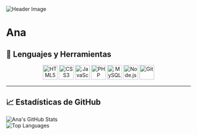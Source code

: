 ![Header Image]([https://example.com/header-image.png](https://64.media.tumblr.com/1ba2ec12ca9fee5359fc6299a842f635/d5cbf7ff18eaf222-da/s640x960/91859d222e2503d6b6230cdbdba203aa47aca478.gifv))

# Ana 


## 🚀 Lenguajes y Herramientas

<div align="center">
<img src="https://cdn.jsdelivr.net/npm/simple-icons@v5/icons/html5.svg" height="40" alt="HTML5" title="HTML5" />
<img src="https://cdn.jsdelivr.net/npm/simple-icons@v5/icons/css3.svg" height="40" alt="CSS3" title="CSS3" />
<img src="https://cdn.jsdelivr.net/npm/simple-icons@v5/icons/javascript.svg" height="40" alt="JavaScript" title="JavaScript" />
<img src="https://cdn.jsdelivr.net/npm/simple-icons@v5/icons/php.svg" height="40" alt="PHP" title="PHP" />
<img src="https://cdn.jsdelivr.net/npm/simple-icons@v5/icons/mysql.svg" height="40" alt="MySQL" title="MySQL" />
<img src="https://cdn.jsdelivr.net/npm/simple-icons@v5/icons/node-dot-js.svg" height="40" alt="Node.js" title="Node.js" />
<img src="https://cdn.jsdelivr.net/npm/simple-icons@v5/icons/git.svg" height="40" alt="Git" title="Git" />
</div>

---

## 📈 Estadísticas de GitHub

![Ana's GitHub Stats](https://github-readme-stats.vercel.app/api?username=ana&show_icons=true&theme=radical)  
![Top Languages](https://github-readme-stats.vercel.app/api/top-langs/?username=ana&layout=compact&theme=radical)



